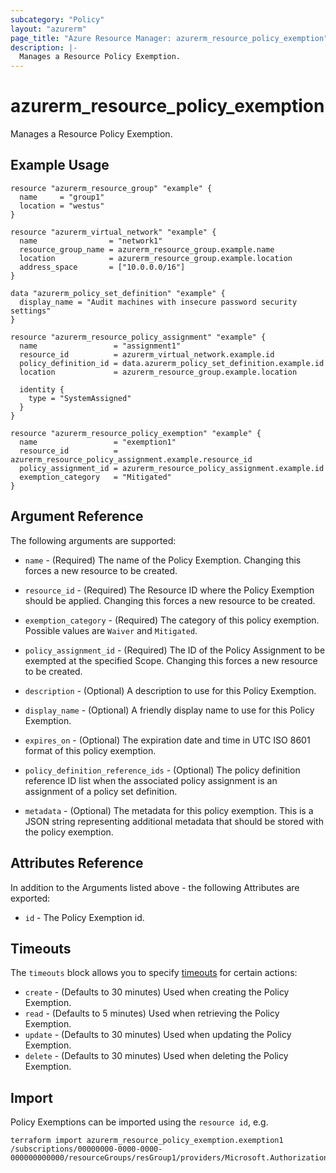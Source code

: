 ```yaml
---
subcategory: "Policy"
layout: "azurerm"
page_title: "Azure Resource Manager: azurerm_resource_policy_exemption"
description: |-
  Manages a Resource Policy Exemption.
---
```


# azurerm_resource_policy_exemption

Manages a Resource Policy Exemption.

## Example Usage

```hcl
resource "azurerm_resource_group" "example" {
  name     = "group1"
  location = "westus"
}

resource "azurerm_virtual_network" "example" {
  name                = "network1"
  resource_group_name = azurerm_resource_group.example.name
  location            = azurerm_resource_group.example.location
  address_space       = ["10.0.0.0/16"]
}

data "azurerm_policy_set_definition" "example" {
  display_name = "Audit machines with insecure password security settings"
}

resource "azurerm_resource_policy_assignment" "example" {
  name                 = "assignment1"
  resource_id          = azurerm_virtual_network.example.id
  policy_definition_id = data.azurerm_policy_set_definition.example.id
  location             = azurerm_resource_group.example.location

  identity {
    type = "SystemAssigned"
  }
}

resource "azurerm_resource_policy_exemption" "example" {
  name                 = "exemption1"
  resource_id          = azurerm_resource_policy_assignment.example.resource_id
  policy_assignment_id = azurerm_resource_policy_assignment.example.id
  exemption_category   = "Mitigated"
}
```

## Argument Reference

The following arguments are supported:

* `name` - (Required) The name of the Policy Exemption. Changing this forces a new resource to be created.

* `resource_id` - (Required) The Resource ID where the Policy Exemption should be applied. Changing this forces a new resource to be created.

* `exemption_category` - (Required) The category of this policy exemption. Possible values are `Waiver` and `Mitigated`.

* `policy_assignment_id` - (Required) The ID of the Policy Assignment to be exempted at the specified Scope. Changing this forces a new resource to be created.

* `description` - (Optional) A description to use for this Policy Exemption.

* `display_name` - (Optional) A friendly display name to use for this Policy Exemption.

* `expires_on` - (Optional) The expiration date and time in UTC ISO 8601 format of this policy exemption.

* `policy_definition_reference_ids` - (Optional) The policy definition reference ID list when the associated policy assignment is an assignment of a policy set definition.

* `metadata` - (Optional) The metadata for this policy exemption. This is a JSON string representing additional metadata that should be stored with the policy exemption.

## Attributes Reference

In addition to the Arguments listed above - the following Attributes are exported:

* `id` - The Policy Exemption id.

## Timeouts

The `timeouts` block allows you to specify [timeouts](https://www.terraform.io/language/resources/syntax#operation-timeouts) for certain actions:

* `create` - (Defaults to 30 minutes) Used when creating the Policy Exemption.
* `read` - (Defaults to 5 minutes) Used when retrieving the Policy Exemption.
* `update` - (Defaults to 30 minutes) Used when updating the Policy Exemption.
* `delete` - (Defaults to 30 minutes) Used when deleting the Policy Exemption.

## Import

Policy Exemptions can be imported using the `resource id`, e.g.

```shell
terraform import azurerm_resource_policy_exemption.exemption1  /subscriptions/00000000-0000-0000-000000000000/resourceGroups/resGroup1/providers/Microsoft.Authorization/policyExemptions/exemption1
```
